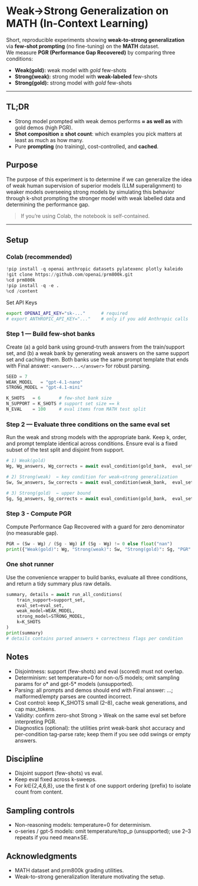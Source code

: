# Weak→Strong Generalization on MATH (In-Context Learning)

Short, reproducible experiments showing **weak-to-strong generalization** via **few-shot prompting** (no fine-tuning) on the **MATH** dataset.  
We measure **PGR (Performance Gap Recovered)** by comparing three conditions:

- **Weak(gold):** weak model with *gold* few-shots  
- **Strong(weak):** strong model with **weak-labeled** few-shots  
- **Strong(gold):** strong model with *gold* few-shots

---

## TL;DR

- Strong model prompted with weak demos performs **≈ as well as** with gold demos (high PGR).  
- **Shot composition ≥ shot count**: which examples you pick matters at least as much as how many.  
- Pure **prompting** (no training), cost-controlled, and **cached**.

## Purpose

The purpose of this experiment is to determine if we can generalize the idea of weak human supervision of superior models (LLM superalignment) to weaker models overseeing strong models by simulating this behavior through k-shot prompting the stronger model with weak labelled data and determining the performance gap.

> If you’re using Colab, the notebook is self-contained. 

---

## Setup

### Colab (recommended)

```python
!pip install -q openai anthropic datasets pylatexenc plotly kaleido
!git clone https://github.com/openai/prm800k.git
%cd prm800k
!pip install -q -e .
%cd /content
```

Set API Keys
```bash
export OPENAI_API_KEY="sk-..."      # required
# export ANTHROPIC_API_KEY="..."    # only if you add Anthropic calls
```

### Step 1 — Build few-shot banks

Create (a) a gold bank using ground-truth answers from the train/support set, and (b) a weak bank by generating weak answers on the same support set and caching them. Both banks use the same prompt template that ends with Final answer: ```<answer>...</answer>``` for robust parsing.

```python
SEED = 7
WEAK_MODEL   = "gpt-4.1-nano"
STRONG_MODEL = "gpt-4.1-mini"

K_SHOTS   = 6       # few-shot bank size
N_SUPPORT = K_SHOTS # support set size == k
N_EVAL    = 100     # eval items from MATH test split
```

### Step 2 — Evaluate three conditions on the same eval set

Run the weak and strong models with the appropriate bank. Keep k, order, and prompt template identical across conditions. Ensure eval is a fixed subset of the test split and disjoint from support.

```python
# 1) Weak(gold)
Wg, Wg_answers, Wg_corrects = await eval_condition(gold_bank,  eval_set, model=WEAK_MODEL)

# 2) Strong(weak)  ← key condition for weak→strong generalization
Sw, Sw_answers, Sw_corrects = await eval_condition(weak_bank,  eval_set, model=STRONG_MODEL)

# 3) Strong(gold)  ← upper bound
Sg, Sg_answers, Sg_corrects = await eval_condition(gold_bank,  eval_set, model=STRONG_MODEL)
```

### Step 3 - Compute PGR

Compute Performance Gap Recovered with a guard for zero denominator (no measurable gap).

```python
PGR = (Sw - Wg) / (Sg - Wg) if (Sg - Wg) != 0 else float("nan")
print({"Weak(gold)": Wg, "Strong(weak)": Sw, "Strong(gold)": Sg, "PGR": PGR})
```

### One shot runner

Use the convenience wrapper to build banks, evaluate all three conditions, and return a tidy summary plus raw details.

```python
summary, details = await run_all_conditions(
    train_support=support_set,
    eval_set=eval_set,
    weak_model=WEAK_MODEL,
    strong_model=STRONG_MODEL,
    k=K_SHOTS
)
print(summary)
# details contains parsed answers + correctness flags per condition
```

## Notes

- Disjointness: support (few-shots) and eval (scored) must not overlap.
- Determinism: set temperature=0 for non-o/5 models; omit sampling params for o* and gpt-5* models (unsupported).
- Parsing: all prompts and demos should end with Final answer: <answer>...</answer>; malformed/empty parses are counted incorrect.
- Cost control: keep K_SHOTS small (2–8), cache weak generations, and cap max_tokens.
- Validity: confirm zero-shot Strong > Weak on the same eval set before interpreting PGR.
- Diagnostics (optional): the utilities print weak-bank shot accuracy and per-condition tag-parse rate; keep them if you see odd swings or empty answers.

## Discipline

- Disjoint support (few-shots) vs eval.
- Keep eval fixed across k-sweeps.
- For k∈{2,4,6,8}, use the first k of one support ordering (prefix) to isolate count from content.

## Sampling controls

- Non-reasoning models: temperature=0 for determinism.
- o-series / gpt-5 models: omit temperature/top_p (unsupported); use 2–3 repeats if you need mean±SE.

## Acknowledgments

- MATH dataset and prm800k grading utilities.
- Weak-to-strong generalization literature motivating the setup.
